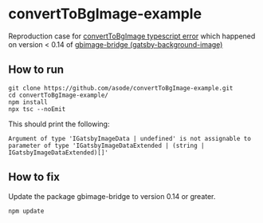 # convertToBgImage-example
Reproduction case for [convertToBgImage typescript error](https://github.com/timhagn/gatsby-background-image/issues/155) which happened on version < 0.14 of [gbimage-bridge (gatsby-background-image)](https://github.com/timhagn/gatsby-background-image)

## How to run
```
git clone https://github.com/asode/convertToBgImage-example.git
cd convertToBgImage-example/
npm install
npx tsc --noEmit
```
This should print the following:
```
Argument of type 'IGatsbyImageData | undefined' is not assignable to parameter of type 'IGatsbyImageDataExtended | (string | IGatsbyImageDataExtended)[]'
```

## How to fix
Update the package gbimage-bridge to version 0.14 or greater.
```
npm update
```